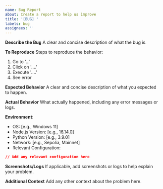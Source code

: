 ```yaml
---
name: Bug Report
about: Create a report to help us improve
title: '[BUG] '
labels: bug
assignees: ''
---
```


**Describe the Bug**
A clear and concise description of what the bug is.

**To Reproduce**
Steps to reproduce the behavior:
1. Go to '...'
2. Click on '....'
3. Execute '....'
4. See error

**Expected Behavior**
A clear and concise description of what you expected to happen.

**Actual Behavior**
What actually happened, including any error messages or logs.

**Environment:**
- OS: [e.g., Windows 11]
- Node.js Version: [e.g., 16.14.0]
- Python Version: [e.g., 3.9.0]
- Network: [e.g., Sepolia, Mainnet]
- Relevant Configuration:
```json
// Add any relevant configuration here
```

**Screenshots/Logs**
If applicable, add screenshots or logs to help explain your problem.

**Additional Context**
Add any other context about the problem here.

